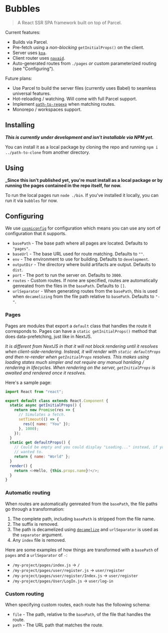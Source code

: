 # Bubbles

> A React SSR SPA framework built on top of Parcel.

Current features:

- Builds via Parcel.
- Pre-fetch using a _non-blocking_ `getInitialProps()` on the client.
- Server uses [`koa`](https://github.com/koajs/koa).
- Client router uses [`navaid`](https://github.com/lukeed/navaid).
- Auto-generated routes from `./pages` _or_ custom parameterized routing (see "Configuring").

Future plans:

- Use Parcel to build the server files (currently uses Babel) to seamless universal features.
- Hot-reloading / watching. Will come with full Parcel support.
- Implement [`path-to-regexp`](https://github.com/pillarjs/path-to-regexp) when matching routes.
- Monorepo / workspaces support.

## Installing

**_This is currently under development and isn't installable via NPM yet._**

You can install it as a local package by cloning the repo and running `npm i ../path-to-clone` from another directory.

## Using

**\_Since this isn't published yet, you're must install as a local package or by running the pages contained in the repo itself, for now.**

To run the local pages run `node ./bin`. If you've installed it locally, you can run it via `bubbles` for now.

## Configuring

We use [`cosmiconfig`](https://github.com/davidtheclark/cosmiconfig) for configuration which means you can use any sort of configuration that it supports.

- `basePath` - The base path where all pages are located. Defaults to `"pages"`.
- `baseUrl` - The base URL used for route matching. Defaults to `""`.
- `env` - The environment to use for building. Defaults to `development`.
- `outputDir` - The directory where build artifacts are output. Defaults to `dist`.
- `port` - The port to run the server on. Defaults to `3000`.
- `routes` - Custom routes. If none are specified, routes are automatically genreated from the files in the `basePath`. Defaults to `[]`.
- `urlSeparator` - When generating routes from the `basePath`, this is used when `decamelizing` from the file path relative to `basePath`. Defaults to `"-"`.

### Pages

Pages are modules that export a `default` class that handles the route it corresponds to. Pages can have a `static getInitialProps()` method that does data-prefetching, just like in NextJS.

_It is different from NextJS in that it will not block rendering until it resolves when client-side-rendering. Instead, it will render with `static defaultProps` and then re-render when `getInitialProps` resolves. This makes using loading states much simpler and not require any manual hanlding / rendering in lifecycles. When rendering on the server, `getInitialProps` is awaited and rendered once it resolves._

Here's a sample page:

```js
import React from "react";

export default class extends React.Component {
  static async getInitialProps() {
    return new Promise(res => {
      // Simulates a fetch.
      setTimeout(() => {
        res({ name: "You" });
      }, 1000);
    });
  }
  static get defaultProps() {
    // Could be empty and you could display "Loading..." instead, if you
    // wanted to.
    return { name: "World" };
  }
  render() {
    return <>Hello, {this.props.name}!</>;
  }
}
```

### Automatic routing

When routes are automatically genreated from the `basePath`, the file paths go through a transformation:

1. The complete path, including `basePath` is stripped from the file name.
2. The suffix is removed.
3. The path is decamelized using [`decamelize`](https://github.com/sindresorhus/decamelize) and `urlSeparator` is used as the `separator` argument.
4. Any `index` file is removed.

Here are some examples of how things are transformed with a `basePath` of `pages` and a `urlSeparator` of `-`:

- `/my-project/pages/index.js` -> `/`
- `/my-project/pages/user/register.js` -> `user/register`
- `/my-project/pages/user/register/Index.js` -> `user/register`
- `/my-project/pages/User/LogIn.js` -> `user/log-in`

### Custom routing

When specifying custom routes, each route has the following schema:

- `file` - The path, relative to the `basePath`, of the file that handles the route.
- `path` - The URL path that matches the route.
